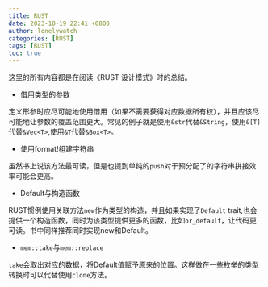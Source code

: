 ```yaml
---
title: RUST
date: 2023-10-19 22:41 +0800
author: lonelywatch
categories: [RUST]
tags: [RUST]
toc: true
---
```


这里的所有内容都是在阅读《RUST 设计模式》时的总结。


- 借用类型的参数

定义形参时应尽可能地使用借用（如果不需要获得对应数据所有权），并且应该尽可能地让参数的覆盖范围更大。常见的例子就是使用`&str`代替`&String`，使用`&[T]`代替`&Vec<T>`,使用`&T`代替`&Box<T>`。

- 使用format!组建字符串

虽然书上说该方法最可读，但是也提到单纯的`push`对于预分配了的字符串拼接效率可能会更高。

- Default与构造函数

RUST惯例使用关联方法`new`作为类型的构造，并且如果实现了`Default` trait,也会提供一个构造函数，同时为该类型提供更多的函数，比如`or_default`，让代码更可读。书中同样推荐同时实现new和Default。

- `mem::take`与`mem::replace`

`take`会取出对应的数据，将Default值赋予原来的位置。这样做在一些枚举的类型转换时可以代替使用`clone`方法。






